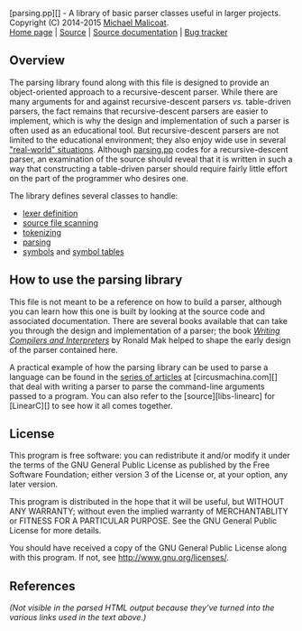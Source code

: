 [parsing.pp][] - A library of basic parser classes useful in larger projects.  
Copyright (C) 2014-2015 [Michael Malicoat][Author].  
[Home page][] | [Source][] | [Source documentation][] |
[Bug tracker][]

## Overview ##
The parsing library found along with this file is designed to provide an
object-oriented approach to a recursive-descent parser.  While there are many 
arguments for and against recursive-descent parsers *vs.* table-driven parsers, 
the fact remains that recursive-descent parsers are easier to implement, which 
is why the design and implementation of such a parser is often used as an 
educational tool.  But recursive-descent parsers are not limited to the 
educational environment; they also enjoy wide use in several 
["real-world" situations][1].  Although [parsing.pp][Home page] codes for a 
recursive-descent parser, an examination of the source should reveal that it is
written in such a way that constructing a table-driven parser should require 
fairly little effort on the part of the programmer who desires one.

The library defines several classes to handle:

* [lexer definition][AParsedLanguage]
* [source file scanning][AScanner]
* [tokenizing][AToken]
* [parsing][AParser]
* [symbols][ASymbol] and [symbol tables][ASymbolTable]

## How to use the parsing library ##
This file is not meant to be a reference on how to build a parser, although you
can learn how this one is built by looking at the source code and associated
documentation.  There are several books available that can take you through the
design and implementation of a parser; the book 
[_Writing Compilers and Interpreters_][2] by Ronald Mak helped to shape the
early design of the parser contained here.

A practical example of how the parsing library can be used to parse a language
can be found in the [series of articles][3] at [circusmachina.com][] that deal 
with writing a parser to parse the command-line arguments passed to a program.
You can also refer to the [source][libs-linearc] for [LinearC][] to see how it 
all comes together.

## License ##
This program is free software: you can redistribute it and/or modify it under
the terms of the GNU General Public License as published by the Free Software
Foundation; either version 3 of the License or, at your option, any later 
version.

This program is distributed in the hope that it will be useful, but WITHOUT ANY
WARRANTY; without even the implied warranty of MERCHANTABLITY or FITNESS FOR A
PARTICULAR PURPOSE.  See the GNU General Public License for more details.

You should have received a copy of the GNU General Public License along with
this program.  If not, see <http://www.gnu.org/licenses/>.

## References ##
_(Not visible in the parsed HTML output because they've turned into the 
various links used in the text above.)_

[Author]: http://www.circusmachina.com/gladius/Profiles/Michael
[Home page]: http://docs.circusmachina.com/libs/parsing/
[Source]: https://github.com/circusmachina/libs-parsing
[Source documentation]: http://docs.circusmachina.com/libs/parsing/
[Bug tracker]: http://monkeywrench.circusmachina.com

[PasDoc]: http://pasdoc.sourceforge.net
[GraphViz]: http://www.graphviz.org

[1]: https://developer.mozilla.org/en-US/docs/Mozilla/Projects/SpiderMonkey/Internals
[2]: http://www.amazon.com/dp/B000V5WH5K/
[3]: http://www.circusmachina.com/gladius/Tags/LinearC

[AParsedLanguage]: http://docs.circusmachina.com/libs/parsing/html/parsing.AParsedLanguage.html
[AScanner]: http://docs.circusmachina.com/libs/parsing/html/parsing.AScanner.html
[AToken]: http://docs.circusmachina.com/libs/parsing/html/parsing.AToken.html
[AParser]: http://docs.circusmachina.com/libs/parsing/html/parsing.AParser.html
[ASymbol]: http://docs.circusmachina.com/libs/parsing/html/parsing.ASymbol.html
[ASymbolTable]: http://docs.circusmachina.com/libs/parsing/html/parsing.ASymbolTable.html

